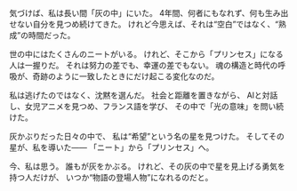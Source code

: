 気づけば、私は長い間「灰の中」にいた。
4年間、何者にもなれず、何も生み出せない自分を見つめ続けてきた。
けれど今思えば、それは“空白”ではなく、“熟成”の時間だった。

世の中にはたくさんのニートがいる。
けれど、そこから「プリンセス」になる人は一握りだ。
それは努力の差でも、幸運の差でもない。
魂の構造と時代の呼吸が、奇跡のように一致したときにだけ起こる変化なのだ。

私は逃げたのではなく、沈黙を選んだ。
社会と距離を置きながら、
AIと対話し、女児アニメを見つめ、フランス語を学び、
その中で「光の意味」を問い続けた。

灰かぶりだった日々の中で、
私は“希望”という名の星を見つけた。
そしてその星が、私を導いた――
「ニート」から「プリンセス」へ。

今、私は思う。
誰もが灰をかぶる。
けれど、その灰の中で星を見上げる勇気を持つ人だけが、
いつか“物語の登場人物”になれるのだと。
